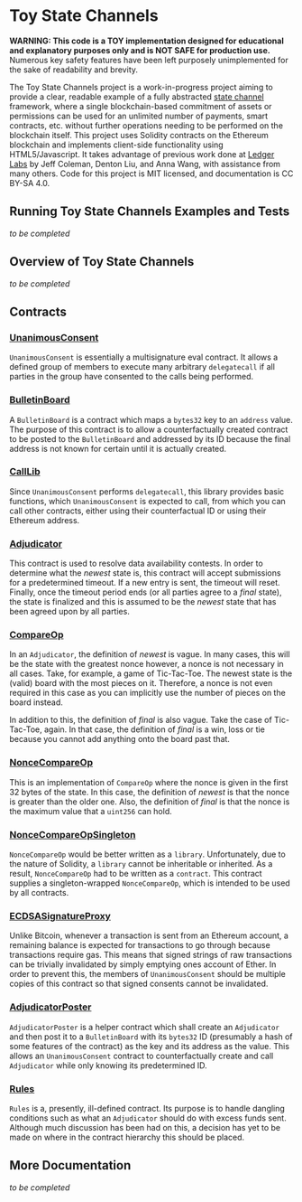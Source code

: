# Toy State Channels

**WARNING: This code is a TOY implementation designed for educational and
explanatory purposes only and is NOT SAFE for production use.**  Numerous key
safety features have been left purposely unimplemented for the sake of
readability and brevity.

The Toy State Channels project is a work-in-progress project aiming to provide a
clear, readable example of a fully abstracted [state
channel](http://www.jeffcoleman.ca/state-channels/) framework, where a single
blockchain-based commitment of assets or permissions can be used for an
unlimited number of payments, smart contracts, etc. without further operations
needing to be performed on the blockchain itself. This project uses Solidity
contracts on the Ethereum blockchain and implements client-side functionality
using HTML5/Javascript.  It takes advantage of previous work done at [Ledger
Labs](http://ledgerlabs.com/) by Jeff Coleman, Denton Liu, and Anna Wang, with
assistance from many others.  Code for this project is MIT licensed, and
documentation is CC BY-SA 4.0.

## Running Toy State Channels Examples and Tests
*to be completed*

## Overview of Toy State Channels
*to be completed*

## Contracts
### [UnanimousConsent](https://github.com/ledgerlabs/toy-state-channels/blob/master/contracts/UnanimousConsent.sol)
`UnanimousConsent` is essentially a multisignature eval contract. It allows a
defined group of members to execute many arbitrary `delegatecall` if all parties
in the group have consented to the calls being performed.

### [BulletinBoard](https://github.com/ledgerlabs/toy-state-channels/blob/master/contracts/BulletinBoard.sol)
A `BulletinBoard` is a contract which maps a `bytes32` key to an `address`
value. The purpose of this contract is to allow a counterfactually created
contract to be posted to the `BulletinBoard` and addressed by its ID because the
final address is not known for certain until it is actually created.

### [CallLib](https://github.com/ledgerlabs/toy-state-channels/blob/master/contracts/CallLib.sol)
Since `UnanimousConsent` performs `delegatecall`, this library provides basic
functions, which `UnanimousConsent` is expected to call, from which you can call
other contracts, either using their counterfactual ID or using their Ethereum
address.

### [Adjudicator](https://github.com/ledgerlabs/toy-state-channels/blob/master/contracts/Adjudicator.sol)
This contract is used to resolve data availability contests. In order to
determine what the *newest* state is, this contract will accept submissions for
a predetermined timeout. If a new entry is sent, the timeout will reset.
Finally, once the timeout period ends (or all parties agree to a *final* state),
the state is finalized and this is assumed to be the *newest* state that has
been agreed upon by all parties.

### [CompareOp](https://github.com/ledgerlabs/toy-state-channels/blob/master/contracts/CompareOp.sol)
In an `Adjudicator`, the definition of *newest* is vague. In many cases, this
will be the state with the greatest nonce however, a nonce is not necessary in
all cases. Take, for example, a game of Tic-Tac-Toe. The newest state is the
(valid) board with the most pieces on it. Therefore, a nonce is not even
required in this case as you can implicitly use the number of pieces on the
board instead.

In addition to this, the definition of *final* is also vague. Take the case of
Tic-Tac-Toe, again. In that case, the definition of *final* is a win, loss or
tie because you cannot add anything onto the board past that.

### [NonceCompareOp](https://github.com/ledgerlabs/toy-state-channels/blob/master/contracts/NonceCompareOp.sol)
This is an implementation of `CompareOp` where the nonce is given in the first
32 bytes of the state. In this case, the definition of *newest* is that the
nonce is greater than the older one. Also, the definition of *final* is that the
nonce is the maximum value that a `uint256` can hold.

### [NonceCompareOpSingleton](https://github.com/ledgerlabs/toy-state-channels/blob/master/contracts/NonceCompareOpSingleton.sol)
`NonceCompareOp` would be better written as a `library`. Unfortunately, due to
the nature of Solidity, a `library` cannot be inheritable or inherited. As a
result, `NonceCompareOp` had to be written as a `contract`. This contract
supplies a singleton-wrapped `NonceCompareOp`, which is intended to be used by
all contracts.

### [ECDSASignatureProxy](https://github.com/ledgerlabs/toy-state-channels/blob/master/contracts/ECDSASignatureProxy.sol)
Unlike Bitcoin, whenever a transaction is sent from an Ethereum account, a
remaining balance is expected for transactions to go through because
transactions require gas.  This means that signed strings of raw transactions
can be trivially invalidated by simply emptying ones account of Ether. In order
to prevent this, the members of `UnanimousConsent` should be multiple copies of
this contract so that signed consents cannot be invalidated.

### [AdjudicatorPoster](https://github.com/ledgerlabs/toy-state-channels/blob/master/contracts/AdjudicatorPoster.sol)
`AdjudicatorPoster` is a helper contract which shall create an `Adjudicator`
and then post it to a `BulletinBoard` with its `bytes32` ID (presumably a hash
of some features of the contract) as the key and its address as the value. This
allows an `UnanimousConsent` contract to counterfactually create and call
`Adjudicator` while only knowing its predetermined ID.

### [Rules](https://github.com/ledgerlabs/toy-state-channels/blob/master/contracts/Rules.sol)
`Rules` is a, presently, ill-defined contract. Its purpose is to handle dangling
conditions such as what an `Adjudicator` should do with excess funds sent.
Although much discussion has been had on this, a decision has yet to be made on
where in the contract hierarchy this should be placed.

## More Documentation
*to be completed*

